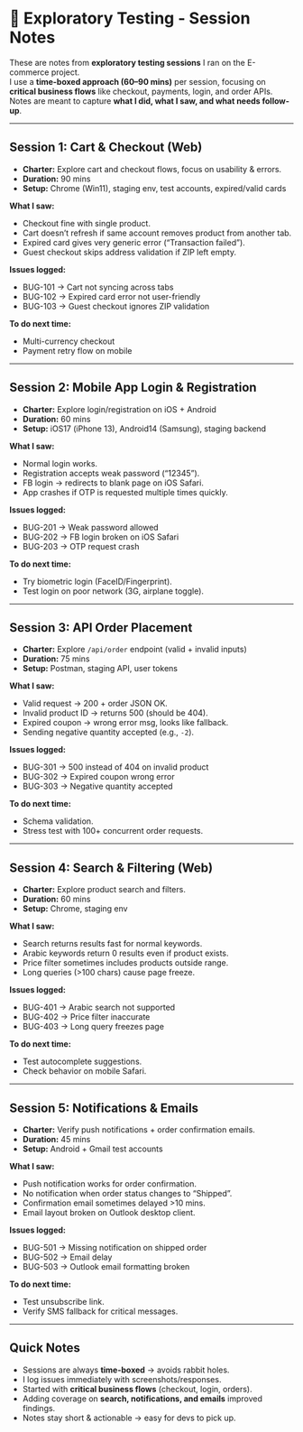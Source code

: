 # 📝 Exploratory Testing - Session Notes

These are notes from **exploratory testing sessions** I ran on the E-commerce project.  
I use a **time-boxed approach (60–90 mins)** per session, focusing on **critical business flows** like checkout, payments, login, and order APIs.  
Notes are meant to capture **what I did, what I saw, and what needs follow-up**.  

---

## Session 1: Cart & Checkout (Web)

- **Charter:** Explore cart and checkout flows, focus on usability & errors.  
- **Duration:** 90 mins  
- **Setup:** Chrome (Win11), staging env, test accounts, expired/valid cards  

**What I saw:**
- Checkout fine with single product.  
- Cart doesn’t refresh if same account removes product from another tab.  
- Expired card gives very generic error (“Transaction failed”).  
- Guest checkout skips address validation if ZIP left empty.  

**Issues logged:**
- BUG-101 → Cart not syncing across tabs  
- BUG-102 → Expired card error not user-friendly  
- BUG-103 → Guest checkout ignores ZIP validation  

**To do next time:**
- Multi-currency checkout  
- Payment retry flow on mobile  

---

## Session 2: Mobile App Login & Registration

- **Charter:** Explore login/registration on iOS + Android  
- **Duration:** 60 mins  
- **Setup:** iOS17 (iPhone 13), Android14 (Samsung), staging backend  

**What I saw:**
- Normal login works.  
- Registration accepts weak password (“12345”).  
- FB login → redirects to blank page on iOS Safari.  
- App crashes if OTP is requested multiple times quickly.  

**Issues logged:**
- BUG-201 → Weak password allowed  
- BUG-202 → FB login broken on iOS Safari  
- BUG-203 → OTP request crash  

**To do next time:**
- Try biometric login (FaceID/Fingerprint).  
- Test login on poor network (3G, airplane toggle).  

---

## Session 3: API Order Placement

- **Charter:** Explore `/api/order` endpoint (valid + invalid inputs)  
- **Duration:** 75 mins  
- **Setup:** Postman, staging API, user tokens  

**What I saw:**
- Valid request → 200 + order JSON OK.  
- Invalid product ID → returns 500 (should be 404).  
- Expired coupon → wrong error msg, looks like fallback.  
- Sending negative quantity accepted (e.g., `-2`).  

**Issues logged:**
- BUG-301 → 500 instead of 404 on invalid product  
- BUG-302 → Expired coupon wrong error  
- BUG-303 → Negative quantity accepted  

**To do next time:**
- Schema validation.  
- Stress test with 100+ concurrent order requests.  

---

## Session 4: Search & Filtering (Web)

- **Charter:** Explore product search and filters.  
- **Duration:** 60 mins  
- **Setup:** Chrome, staging env  

**What I saw:**
- Search returns results fast for normal keywords.  
- Arabic keywords return 0 results even if product exists.  
- Price filter sometimes includes products outside range.  
- Long queries (>100 chars) cause page freeze.  

**Issues logged:**
- BUG-401 → Arabic search not supported  
- BUG-402 → Price filter inaccurate  
- BUG-403 → Long query freezes page  

**To do next time:**
- Test autocomplete suggestions.  
- Check behavior on mobile Safari.  

---

## Session 5: Notifications & Emails

- **Charter:** Verify push notifications + order confirmation emails.  
- **Duration:** 45 mins  
- **Setup:** Android + Gmail test accounts  

**What I saw:**
- Push notification works for order confirmation.  
- No notification when order status changes to “Shipped”.  
- Confirmation email sometimes delayed >10 mins.  
- Email layout broken on Outlook desktop client.  

**Issues logged:**
- BUG-501 → Missing notification on shipped order  
- BUG-502 → Email delay  
- BUG-503 → Outlook email formatting broken  

**To do next time:**
- Test unsubscribe link.  
- Verify SMS fallback for critical messages.  

---

## Quick Notes

- Sessions are always **time-boxed** → avoids rabbit holes.  
- I log issues immediately with screenshots/responses.  
- Started with **critical business flows** (checkout, login, orders).  
- Adding coverage on **search, notifications, and emails** improved findings.  
- Notes stay short & actionable → easy for devs to pick up.  
